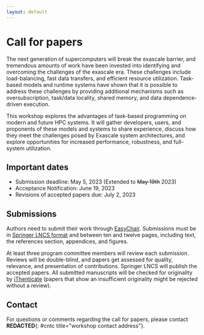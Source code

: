 ```yaml
---
layout: default
---
```

# Call for papers

The next generation of supercomputers will break the exascale barrier, and tremendous amounts of work have been invested into identifying and overcoming the challenges of the exascale era. These challenges include load-balancing, fast data transfers, and efficient resource utilization. Task-based models and runtime systems have shown that it is possible to address these challenges by providing additional mechanisms such as oversubscription, task/data locality, shared memory, and data dependence-driven execution.

This workshop explores the advantages of task-based programming on modern and future HPC systems. It will gather developers, users, and proponents of these models and systems to share experience, discuss how they meet the challenges posed by Exascale system architectures, and explore opportunities for increased performance, robustness, and full-system utilization.



## Important dates

* Submission deadline: May 5, 2023 (Extended to ~~May 19th~~ 2023)
* Acceptance Notification: June 19, 2023
* Revisions of accepted papers due: July 2, 2023

## Submissions
Authors need to submit their work through [EasyChair](https://easychair.org/my/conference?conf=europar2023workshops). Submissions must be in [Springer LNCS format](https://www.springer.com/gp/computer-science/lncs/conference-proceedings-guidelines) and between ten and twelve pages, including text, the references section, appendices, and figures.

At least three program committee members will review each submission. Reviews will be double-blind, and papers get assessed for quality, relevance, and presentation of contributions. Springer LNCS will publish the accepted papers.
All submitted manuscripts will be checked for originality by [iThenticate](https://www.ithenticate.com/) (papers that show an insufficient originality might be rejected without a review). 


## Contact

For questions or comments regarding the call for papers, please contact **REDACTED**{: #cntc title="workshop contact address"}.

<script type="text/javascript">
var d = "abcdefghijklmnopqrstuvwxyzABCDEFGHIJKLMNOPQRSTUVWXYZ0123456789@_-+.";
var s = "FU4SEFKOYg9osdgvuCAuLFX"
var r = ""
for (var i = 0; i < s.length; i++) r += d.charAt((((d.indexOf(s.charAt(i)) - (3 * i + 31)) + 3 * d.length) % d.length));
document.getElementById("cntc").textContent = r;
</script>
